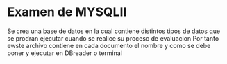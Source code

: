 # Examen de MYSQLII
Se crea una base de datos en la cual contiene distintos tipos de datos que se prodran ejecutar cuando se realice su proceso de evaluacion
Por tanto ewste archivo contiene en cada documento el nombre y como se debe poner y ejecutar en DBreader o terminal 
